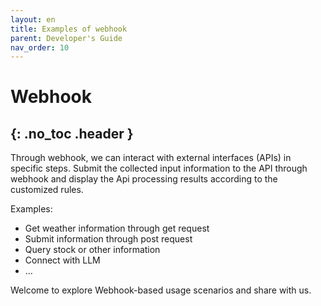 ```yaml
---
layout: en
title: Examples of webhook 
parent: Developer's Guide
nav_order: 10
---
```


# Webhook
{: .no_toc .header }
---
Through webhook, we can interact with external interfaces (APIs) in specific steps. Submit the collected input information to the API through webhook and display the Api processing results according to the customized rules.

Examples:

- Get weather information through get request
- Submit information through post request
- Query stock or other information
- Connect with LLM
- ...

Welcome to explore Webhook-based usage scenarios and share with us.
